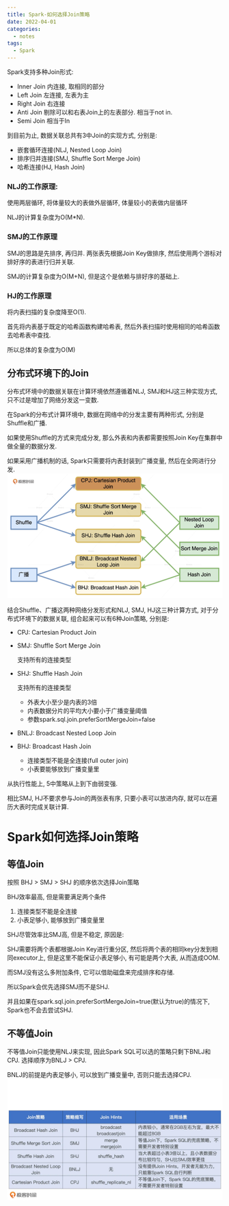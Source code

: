 ```yaml
---
title: Spark-如何选择Join策略
date: 2022-04-01
categories:
  - notes
tags:
  - Spark
---
```


Spark支持多种Join形式:

-   Inner Join 内连接, 取相同的部分
-   Left Join 左连接, 左表为主
-   Right Join 右连接
-   Anti Join 剔除可以和右表Join上的左表部分. 相当于not in.
-   Semi Join 相当于In

到目前为止, 数据关联总共有3中Join的实现方式, 分别是:

-   嵌套循环连接(NLJ, Nested Loop Join)
-   排序归并连接(SMJ, Shuffle Sort Merge Join)
-   哈希连接(HJ, Hash Join)

### NLJ的工作原理:

使用两层循环, 将体量较大的表做外层循环, 体量较小的表做内层循环

NLJ的计算复杂度为O(M*N).

### SMJ的工作原理

SMJ的思路是先排序, 再归并. 两张表先根据Join Key做排序, 然后使用两个游标对排好序的表进行归并关联.

SMJ的计算复杂度为O(M+N), 但是这个是依赖与排好序的基础上.

### HJ的工作原理

将内表扫描的复杂度降至O(1).

首先将内表基于既定的哈希函数构建哈希表, 然后外表扫描时使用相同的哈希函数去哈希表中查找.

所以总体的复杂度为O(M)

## 分布式环境下的Join

分布式环境中的数据关联在计算环境依然遵循着NLJ, SMJ和HJ这三种实现方式, 只不过是增加了网络分发这一变数.

在Spark的分布式计算环境中, 数据在网络中的分发主要有两种形式, 分别是Shuffle和广播.

如果使用Shuffle的方式来完成分发, 那么外表和内表都需要按照Join Key在集群中做全量的数据分发.

如果采用广播机制的话, Spark只需要将内表封装到广播变量, 然后在全网进行分发.
![](https://raw.githubusercontent.com/liunaijie/images/master/202308121549891.png)

结合Shuffle、广播这两种网络分发形式和NLJ, SMJ, HJ这三种计算方式, 对于分布式环境下的数据关联, 组合起来可以有6种Join策略, 分别是:

-   CPJ: Cartesian Product Join
    
-   SMJ: Shuffle Sort Merge Join
    
    支持所有的连接类型
    
-   SHJ: Shuffle Hash Join
    
    支持所有的连接类型
    
    -   外表大小至少是内表的3倍
    -   内表数据分片的平均大小要小于广播变量阈值
    -   参数spark.sql.join.preferSortMergeJoin=false
-   BNLJ: Broadcast Nested Loop Join
    
-   BHJ: Broadcast Hash Join
    
    -   连接类型不能是全连接(full outer join)
    -   小表要能够放到广播变量里

从执行性能上, 5中策略从上到下由弱变强.

相比SMJ, HJ不要求参与Join的两张表有序, 只要小表可以放进内存, 就可以在遍历大表时完成关联计算.

# Spark如何选择Join策略

## 等值Join

按照 BHJ > SMJ > SHJ 的顺序依次选择Join策略

BHJ效率最高, 但是需要满足两个条件

1.  连接类型不能是全连接
2.  小表足够小, 能够放到广播变量里

SHJ尽管效率比SMJ高, 但是不稳定, 原因是:

SHJ需要将两个表都根据Join Key进行重分区, 然后将两个表的相同key分发到相同executor上, 但是这里不能保证小表足够小, 有可能是两个大表, 从而造成OOM.

而SMJ没有这么多附加条件, 它可以借助磁盘来完成排序和存储.

所以Spark会优先选择SMJ而不是SHJ.

并且如果在spark.sql.join.preferSortMergeJoin=true(默认为true)的情况下, Spark也不会去尝试SHJ.

## 不等值Join

不等值Join只能使用NLJ来实现, 因此Spark SQL可以选的策略只剩下BNLJ和CPJ. 选择顺序为BNLJ > CPJ.

BNLJ的前提是内表足够小, 可以放到广播变量中, 否则只能去选择CPJ.
![](https://raw.githubusercontent.com/liunaijie/images/master/202308121551033.png)